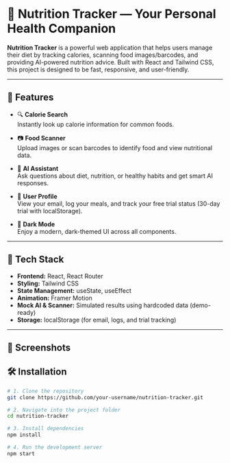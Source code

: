 # 🥗 Nutrition Tracker — Your Personal Health Companion

**Nutrition Tracker** is a powerful web application that helps users manage their diet by tracking calories, scanning food images/barcodes, and providing AI-powered nutrition advice. Built with React and Tailwind CSS, this project is designed to be fast, responsive, and user-friendly.

---

## 🌟 Features

- 🔍 **Calorie Search**  
  Instantly look up calorie information for common foods.

- 📷 **Food Scanner**  
  Upload images or scan barcodes to identify food and view nutritional data.

- 🤖 **AI Assistant**  
  Ask questions about diet, nutrition, or healthy habits and get smart AI responses.

- 👤 **User Profile**  
  View your email, log your meals, and track your free trial status (30-day trial with localStorage).

- 🌙 **Dark Mode**  
  Enjoy a modern, dark-themed UI across all components.

---

## 🚀 Tech Stack

- **Frontend:** React, React Router
- **Styling:** Tailwind CSS
- **State Management:** useState, useEffect
- **Animation:** Framer Motion
- **Mock AI & Scanner:** Simulated results using hardcoded data (demo-ready)
- **Storage:** localStorage (for email, logs, and trial tracking)

---

## 📸 Screenshots


## 🛠️ Installation

```bash
# 1. Clone the repository
git clone https://github.com/your-username/nutrition-tracker.git

# 2. Navigate into the project folder
cd nutrition-tracker

# 3. Install dependencies
npm install

# 4. Run the development server
npm start

